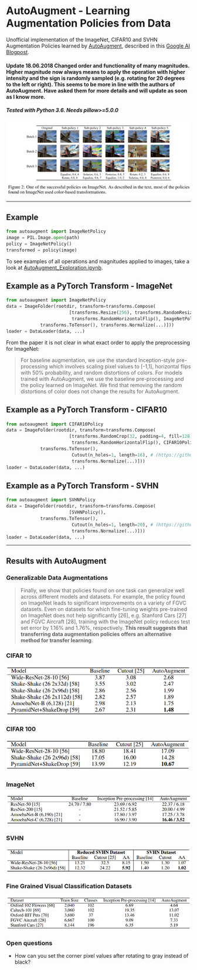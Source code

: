 # AutoAugment - Learning Augmentation Policies from Data
Unofficial implementation of the ImageNet, CIFAR10 and SVHN Augmentation Policies learned by [AutoAugment](https://arxiv.org/abs/1805.09501v1), described in this [Google AI Blogpost](https://ai.googleblog.com/2018/06/improving-deep-learning-performance.html).

#### Update 18.06.2018 Changed order and functionality of many magnitudes. Higher magnitude now always means to apply the operation with higher intensity and the sign is randomly sampled (e.g. rotating for 20 degrees to the left or right). This seems to be more in line with the authors of AutoAugment. Have asked them for more details and will update as soon as I know more.

##### Tested with Python 3.6. Needs pillow>=5.0.0

![Examples of the best ImageNet Policy](figures/Figure2_Paper.png)


------------------



## Example

```python
from autoaugment import ImageNetPolicy
image = PIL.Image.open(path)
policy = ImageNetPolicy()
transformed = policy(image)
```

To see examples of all operations and magnitudes applied to images, take a look at  [AutoAugment_Exploration.ipynb](AutoAugment_Exploration.ipynb).

## Example as a PyTorch Transform - ImageNet 

```python
from autoaugment import ImageNetPolicy
data = ImageFolder(rootdir, transform=transforms.Compose(
                        [transforms.Resize(256), transforms.RandomResizedCrop(224), 
                         transforms.RandomHorizontalFlip(), ImageNetPolicy(), 
			 transforms.ToTensor(), transforms.Normalize(...)]))
loader = DataLoader(data, ...)
```

From the paper it is not clear in what exact order to apply the preprocessing for ImageNet:

> For baseline augmentation, we use the standard Inception-style pre-processing which involves scaling pixel values to [-1,1],
> horizontal flips with 50% probability, and random distortions of colors. For models trained with AutoAugment, we use the baseline pre-processing
> and the policy learned on ImageNet. We find that removing the random distortions of color does not change the results for AutoAugment.

## Example as a PyTorch Transform - CIFAR10

```python
from autoaugment import CIFAR10Policy
data = ImageFolder(rootdir, transform=transforms.Compose(
                        [transforms.RandomCrop(32, padding=4, fill=128), # gray fill value is important bc of the color operations
                         transforms.RandomHorizontalFlip(), CIFAR10Policy(), 
			 transforms.ToTensor(), 
                         Cutout(n_holes=1, length=16), # (https://github.com/uoguelph-mlrg/Cutout/blob/master/util/cutout.py)
                         transforms.Normalize(...)]))
loader = DataLoader(data, ...)
```

## Example as a PyTorch Transform - SVHN

```python
from autoaugment import SVHNPolicy
data = ImageFolder(rootdir, transform=transforms.Compose(
                        [SVHNPolicy(), 
			 transforms.ToTensor(), 
                         Cutout(n_holes=1, length=20), # (https://github.com/uoguelph-mlrg/Cutout/blob/master/util/cutout.py)
                         transforms.Normalize(...)]))
loader = DataLoader(data, ...)
```

------------------


## Results with AutoAugment

### Generalizable Data Augmentations

> Finally, we show that policies found on one task can generalize well across different models and datasets. 
> For example, the policy found on ImageNet leads to significant improvements on a variety of FGVC datasets. Even on datasets for
> which fine-tuning weights pre-trained on ImageNet does not help significantly [26], e.g. Stanford
> Cars [27] and FGVC Aircraft [28], training with the ImageNet policy reduces test set error by 1.16%
> and 1.76%, respectively. __This result suggests that transferring data augmentation policies offers an
> alternative method for transfer learning__.

### CIFAR 10

![CIFAR10 Results](figures/CIFAR10_results.png)

### CIFAR 100

![CIFAR10 Results](figures/CIFAR100_results.png)

### ImageNet

![ImageNet Results](figures/ImageNet_results.png)

### SVHN

![SVHN Results](figures/SVHN_results.png)

### Fine Grained Visual Classification Datasets

![SVHN Results](figures/FGVC_results.png)

### Open questions
- How can you set the corner pixel values after rotating to gray instead of black?
